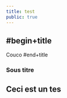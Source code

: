 ```yaml
---
title: test
public: true
---
```

## #begin+title
Couco
#end+title
###
### Sous titre

## Ceci est un tes
